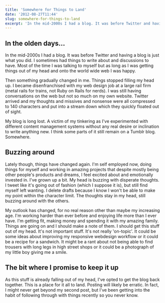 ```yaml
---
title: 'Somewhere for Things to Land'
date: '2012-08-27T11:44'
slug: somewhere-for-things-to-land
excerpt: 'In the mid-2000s I had a blog. It was before Twitter and having a blog is just what you did. I sometimes had things to write about and discussions to have. Most of the time I was talking to myself but as long as I was getting things out of my head and onto the world wide web I was happy.'
---
```


## In the olden days…

In the mid-2000s I had a blog. It was before Twitter and having a blog is just what you did. I sometimes had things to write about and discussions to have. Most of the time I was talking to myself but as long as I was getting things out of my head and onto the world wide web I was happy.

Then something gradually changed in me. Things stopped filling my head up. I became disenfranchised with my web design job at a large rail firm (metal rails for trains, not Ruby on Rails for nerds). I was still having conversations on the web but not so much on my own website. Twitter arrived and my thoughts and missives and nonsense were all compressed to 140 characters and put into a stream down which they quickly floated out of sight.

My blog is long lost. A victim of my tinkering as I've experimented with different content management systems without any real desire or inclination to write anything new. I think some parts of it still remain on a Tumblr blog. Somewhere.

## Buzzing around

Lately though, things have changed again. I'm self employed now, doing things for myself and working in amazing projects that despite mostly being other people's products and dreams, I feel excited about and emotionally invested in. I've grown up a bit. My head is buzzing with disperate thoughts. I tweet like it's going out of fashion (which I suppose it is), but still find myself left wanting. I delete drafts because I know I won't be able to make my point within the character limit. The thoughts stay in my head, still buzzing around with the others.

My outlook has changed, for no real reason other than maybe my increasing age. I'm working harder than ever before and enjoying life more than I ever have. I'm getting fit, making money and spending it with my amazing family. Things are going on and I should make a note of them. I should get this stuff out of my head. It's not important stuff. It's not really 'on-topic'. It could be some ideas about improving my responsive webdesign workflow or it could be a recipe for a sandwich. It might be a rant about not being able to find trousers with long legs in high street shops or it could be a photograph of my little boy giving me a smile.

## The bit where I promise to keep it up

As this stuff is already falling out of my head, I've opted to get the blog back together. This is a place for it all to land. Posting will likely be erratic. In fact, I might never get beyond my second post, but I've been getting into the habit of following through with things recently so you never know.
